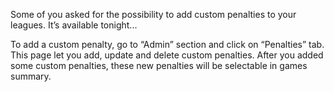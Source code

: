 Some of you asked for the possibility to add custom penalties to your leagues. It’s available tonight...

To add a custom penalty, go to “Admin” section and click on “Penalties” tab. This page let you add, update and delete custom penalties. After you added some custom penalties, these new penalties will be selectable in games summary.